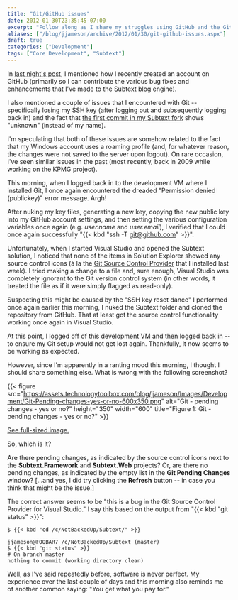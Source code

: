 ```yaml
---
title: "Git/GitHub issues"
date: 2012-01-30T23:35:45-07:00
excerpt: "Follow along as I share my struggles using GitHub and the Git version control system."
aliases: ["/blog/jjameson/archive/2012/01/30/git-github-issues.aspx"]
draft: true
categories: ["Development"]
tags: ["Core Development", "Subtext"]
---
```


In
[last night's post](/blog/jjameson/2012/01/30/building-technologytoolbox-com-part-18),
I mentioned how I recently created an account on GitHub (primarily so I can
contribute the various bug fixes and enhancements that I've made to the Subtext
blog engine).

I also mentioned a couple of issues that I encountered with Git -- specifically
losing my SSH key (after logging out and subsequently logging back in) and the
fact that
[the first commit in my Subtext fork](https://github.com/jeremy-jameson/Subtext/commit/462934a87bd12649582f334545d3586b3c9f93a2)
shows "unknown" (instead of my name).

I'm speculating that both of these issues are somehow related to the fact that
my Windows account uses a roaming profile (and, for whatever reason, the changes
were not saved to the server upon logout). On rare occasion, I've seen similar
issues in the past (most recently, back in 2009 while working on the KPMG
project).

This morning, when I logged back in to the development VM where I installed Git,
I once again encountered the dreaded "Permission denied (publickey)" error
message. Argh!

After nuking my key files, generating a new key, copying the new public key into
my GitHub account settings, and then setting the various configuration variables
once again (e.g. <var>user.name</var> and <var>user.email</var>), I verified
that I could once again successfully "{{< kbd "ssh -T git@github.com" >}}".

Unfortunately, when I started Visual Studio and opened the Subtext solution, I
noticed that none of the items in Solution Explorer showed any source control
icons (à la the
[Git Source Control Provider](http://visualstudiogallery.msdn.microsoft.com/63a7e40d-4d71-4fbb-a23b-d262124b8f4c)
that I installed last week). I tried making a change to a file and, sure enough,
Visual Studio was completely ignorant to the Git version control system (in
other words, it treated the file as if it were simply flagged as read-only).

Suspecting this might be caused by the "SSH key reset dance" I performed once
again earlier this morning, I nuked the Subtext folder and cloned the repository
from GitHub. That at least got the source control functionality working once
again in Visual Studio.

At this point, I logged off of this development VM and then logged back in -- to
ensure my Git setup would not get lost again. Thankfully, it now seems to be
working as expected.

However, since I'm apparently in a ranting mood this morning, I thought I should
share something else. What is wrong with the following screenshot?

{{< figure src="https://assets.technologytoolbox.com/blog/jjameson/Images/Development/Git-Pending-changes-yes-or-no-600x350.png" alt="Git - pending changes - yes or no?" height="350" width="600" title="Figure 1: Git - pending changes - yes or no?" >}}

[See full-sized image.](https://assets.technologytoolbox.com/blog/jjameson/Images/Development/Git-Pending-changes-yes-or-no-1113x650.png)

So, which is it?

Are there pending changes, as indicated by the source control icons next to the
**Subtext.Framework** and **Subtext.Web** projects? Or, are there no pending
changes, as indicated by the empty list in the **Git Pending Changes** window?
[...and yes, I did try clicking the **Refresh** button -- in case you think that
might be the issue.]

The correct answer seems to be "this is a bug in the Git Source Control Provider
for Visual Studio." I say this based on the output from "{{< kbd
"git status" >}}":

```
$ {{< kbd "cd /c/NotBackedUp/Subtext/" >}}

jjameson@FOOBAR7 /c/NotBackedUp/Subtext (master)
$ {{< kbd "git status" >}}
# On branch master
nothing to commit (working directory clean)
```

Well, as I've said repeatedly before, software is never perfect. My experience
over the last couple of days and this morning also reminds me of another common
saying: "You get what you pay for."

